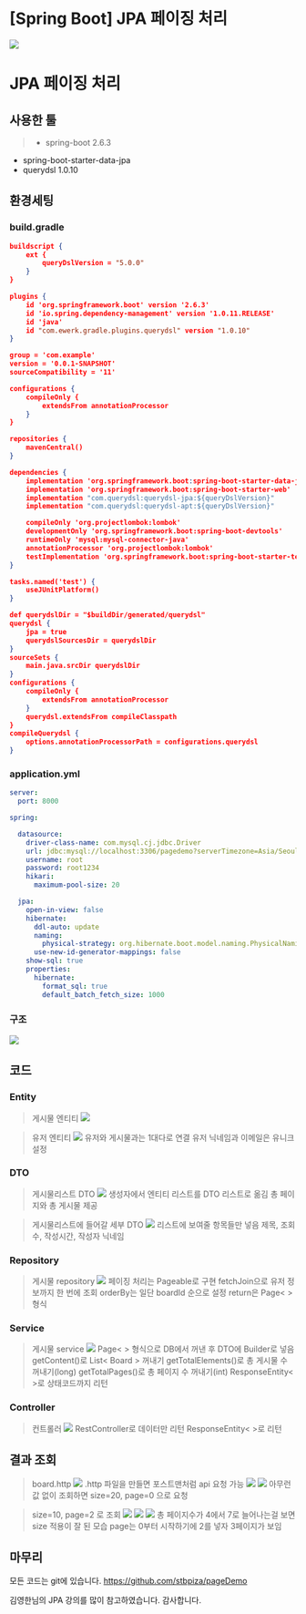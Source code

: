 # [Spring Boot] JPA 페이징 처리

![](https://images.velog.io/images/stbpiza/post/d4ca1cb9-ab57-4962-be97-f58676c3f17a/springboot.png)
# JPA 페이징 처리
## 사용한 툴
> - spring-boot 2.6.3
- spring-boot-starter-data-jpa
- querydsl 1.0.10

## 환경세팅
### build.gradle
```json
buildscript {
    ext {
        queryDslVersion = "5.0.0"
    }
}

plugins {
    id 'org.springframework.boot' version '2.6.3'
    id 'io.spring.dependency-management' version '1.0.11.RELEASE'
    id 'java'
    id "com.ewerk.gradle.plugins.querydsl" version "1.0.10"
}

group = 'com.example'
version = '0.0.1-SNAPSHOT'
sourceCompatibility = '11'

configurations {
    compileOnly {
        extendsFrom annotationProcessor
    }
}

repositories {
    mavenCentral()
}

dependencies {
    implementation 'org.springframework.boot:spring-boot-starter-data-jpa'
    implementation 'org.springframework.boot:spring-boot-starter-web'
    implementation "com.querydsl:querydsl-jpa:${queryDslVersion}"
    implementation "com.querydsl:querydsl-apt:${queryDslVersion}"

    compileOnly 'org.projectlombok:lombok'
    developmentOnly 'org.springframework.boot:spring-boot-devtools'
    runtimeOnly 'mysql:mysql-connector-java'
    annotationProcessor 'org.projectlombok:lombok'
    testImplementation 'org.springframework.boot:spring-boot-starter-test'
}

tasks.named('test') {
    useJUnitPlatform()
}

def querydslDir = "$buildDir/generated/querydsl"
querydsl {
    jpa = true
    querydslSourcesDir = querydslDir
}
sourceSets {
    main.java.srcDir querydslDir
}
configurations {
    compileOnly {
        extendsFrom annotationProcessor
    }
    querydsl.extendsFrom compileClasspath
}
compileQuerydsl {
    options.annotationProcessorPath = configurations.querydsl
}
```


### application.yml
```yaml
server:
  port: 8000

spring:

  datasource:
    driver-class-name: com.mysql.cj.jdbc.Driver
    url: jdbc:mysql://localhost:3306/pagedemo?serverTimezone=Asia/Seoul
    username: root
    password: root1234
    hikari:
      maximum-pool-size: 20

  jpa:
    open-in-view: false
    hibernate:
      ddl-auto: update
      naming:
        physical-strategy: org.hibernate.boot.model.naming.PhysicalNamingStrategyStandardImpl
      use-new-id-generator-mappings: false
    show-sql: true
    properties:
      hibernate:
        format_sql: true
        default_batch_fetch_size: 1000
```

### 구조
![](https://images.velog.io/images/stbpiza/post/88791adf-2fd7-4ba8-9d21-65c8140506a0/image.png)

## 코드
### Entity
> 게시물 엔티티
![](https://images.velog.io/images/stbpiza/post/819c376d-3385-4035-9734-db239c086183/image.png)

> 유저 엔티티
![](https://images.velog.io/images/stbpiza/post/d2458b11-a3fe-40d9-8f94-27950bae0cef/image.png)
유저와 게시물과는 1대다로 연결
유저 닉네임과 이메일은 유니크 설정

### DTO
> 게시물리스트 DTO
![](https://images.velog.io/images/stbpiza/post/8c7db4dd-a438-4608-bd2e-2b48ed4c8f05/image.png)
생성자에서 엔티티 리스트를 DTO 리스트로 옮김
총 페이지와 총 게시물 제공

> 게시물리스트에 들어갈 세부 DTO
![](https://images.velog.io/images/stbpiza/post/7eeef7ff-4a68-40d9-a246-68715cd2eba7/image.png)
리스트에 보여줄 항목들만 넣음
제목, 조회수, 작성시간, 작성자 닉네임

### Repository
> 게시물 repository
![](https://images.velog.io/images/stbpiza/post/1df3ed08-33e1-4e7b-b118-d95a6a1f5c54/image.png)
페이징 처리는 Pageable로 구현
fetchJoin으로 유저 정보까지 한 번에 조회
orderBy는 일단 boardId 순으로 설정
return은 Page< > 형식

### Service
> 게시물 service
![](https://images.velog.io/images/stbpiza/post/dfffafe8-5583-4615-a8d7-330fc2ee2085/image.png)
Page< > 형식으로 DB에서 꺼낸 후 DTO에 Builder로 넣음
getContent()로 List< Board > 꺼내기
getTotalElements()로 총 게시물 수 꺼내기(long)
getTotalPages()로 총 페이지 수 꺼내기(int)
ResponseEntity< >로 상태코드까지 리턴

### Controller
> 컨트롤러
![](https://images.velog.io/images/stbpiza/post/aab24f46-2a72-43fb-879d-4bfd1cdcf0c6/image.png)
RestController로 데이터만 리턴
ResponseEntity< >로 리턴


## 결과 조회
> board.http
![](https://images.velog.io/images/stbpiza/post/ac7e51f0-2926-4e42-88bc-0aabb6ce2cc0/image.png)
.http 파일을 만들면 포스트맨처럼 api 요청 가능
![](https://images.velog.io/images/stbpiza/post/b55c1e33-0411-45be-bda8-c96e0331ccd7/image.png)
![](https://images.velog.io/images/stbpiza/post/cf38c760-03b2-455d-a0d1-386e8739d8f6/image.png)
아무런 값 없이 조회하면 size=20, page=0 으로 요청

> size=10, page=2 로 조회
![](https://images.velog.io/images/stbpiza/post/f487c283-f33b-4f57-a779-a4f0ad5a03c6/image.png)
![](https://images.velog.io/images/stbpiza/post/957473d0-7de3-4c07-8f3f-ffe33beb7b3b/image.png)
![](https://images.velog.io/images/stbpiza/post/b63376d8-a348-4e15-bac1-aa10d970794c/image.png)
총 페이지수가 4에서 7로 늘어나는걸 보면 size 적용이 잘 된 모습
page는 0부터 시작하기에 2를 넣자 3페이지가 보임

## 마무리

모든 코드는 git에 있습니다.
https://github.com/stbpiza/pageDemo

김영한님의 JPA 강의를 많이 참고하였습니다.
감사합니다.